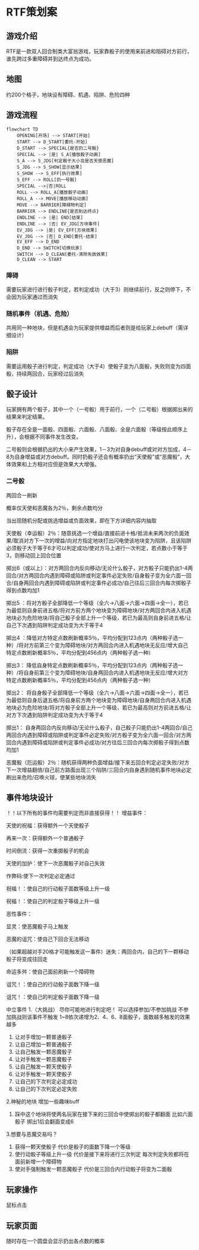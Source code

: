  # RTF策划案

## 游戏介绍

RTF是一款双人回合制类大富翁游戏，玩家靠骰子的使用来前进和阻碍对方前行，谁先跨过多重障碍并到达终点为成功。

## 地图

约200个格子，地块设有障碍、机遇、陷阱、危险四种

## 游戏流程

```mermaid
flowchart TD
	OPENING[开场] --> START[开始]
	START --> D_START[委托-开始]
	D_START --> SPECIAL{是否扔二号骰}
	SPECIAL --> |是| S_A[播放骰子动画]
	S_A --> S_JDG[判定骰子大小及是否天使恶魔]
	S_JDG --> S_SHOW[显示结果]
	S_SHOW --> S_EFF[执行效果]
	S_EFF --> ROLL[扔一号骰]
    SPECIAL -->|否|ROLL
    ROLL --> ROLL_A[播放骰子动画]
    ROLL_A --> MOVE[播放移动动画]
    MOVE --> BARRIER[障碍物判定]
    BARRIER --> ENDLINE{是否到达终点}
    ENDLINE --> |是| END[结束]
    ENDLINE --> |否| EV_JDG[方块事件]
    EV_JDG --> |是| EV_EFF[方块效果]
    EV_JDG --> |否| D_END[委托-结束]
    EV_EFF --> D_END
    D_END --> SWITCH[切换玩家]
    SWITCH --> D_CLEAN[委托-清除失效效果]
    D_CLEAN --> START
```

### 障碍

需要玩家进行进行骰子判定，若判定成功（大于3）则继续前行，反之则停下，不会因为玩家通过而消失

### 随机事件（机遇、危险）

共用同一种地块，但是机遇会为玩家提供增益而后者则是给玩家上debuff（需详细设计）

### 陷阱

需要运用骰子进行判定，判定成功（大于4）使骰子变为八面骰，失败则变为四面骰，持续两回合，玩家经过后消失

## 骰子设计

玩家拥有两个骰子，其中一个（一号骰）用于前行，一个（二号骰）根据掷出来的结果来判定结果。

骰子存在全是一面骰、四面骰、六面骰、八面骰、全是六面骰（等级按此顺序上升），会根据不同事件发生改变。

二号骰则会根据扔出的大小来产生效果，1－3为对自身debuff或对对方加成，4－8为自身增益或对方debuff。同时扔骰子还会有概率扔出“天使骰”或“恶魔骰”，大体效果和上方相对应但是效果大大增强。  

### 二号骰

两回合一刷新  

概率仅天使和恶魔各为2％，剩余点数均分  

当出现随机分配或挑选增益或负面效果，即在下方详细内容内抽取  

天使骰（幸运骰）2％：随意挑选一个增益/直接前进十格/抵消未来两次的负面效果/取消对方下一次的增益/向对方指定地块打出闪电使该地块变为陷阱，且该陷阱必须骰子大于等于6才可以判定成功/使对方马上进行一次判定，若点数小于等于3，则移动回上回合位置   

掷出6（或以上）：对方两回合内反向移动/无论什么骰子，对方骰子只能扔出1-4两回合/对方两回合内遇到障碍或陷阱或判定事件必定失败/自身骰子变为全六面一回合/自身两回合内遇到障碍或陷阱或判定事件必成功/自己往后三回合内每次掷骰子得到点数均加1  

掷出5 ：将对方骰子全部降低一个等级（全六→八面→六面→四面→全一），若已为最低则自身前进五格/将对方前方两个地块变为障碍地块/对方两回合内进入机遇地块必为危险地块/将自己骰子全部上升一个等级，若已为最高则自身前进五格/让自己下次遇到陷阱判定成功变为大于等于4  

掷出4 ：降低对方特定点数刷新概率5％，平均分配到123点内（两种骰子选一种）/将对方前第三个变为障碍地块/对方两回合内进入机遇地块无反应/增大自己特定点数刷新概率5％，平均分配到456点内（两种骰子选一种）

掷出3： 降低自身特定点数刷新概率5％，平均分配到123点内（两种骰子选一种）/将自身前第三个变为障碍地块/自身两回合内进入机遇地块无反应/增大对方特定点数刷新概率5％，平均分配到456点内（两种骰子选一种）

掷出2： 将自身骰子全部降低一个等级（全六→八面→六面→四面→全一），若已为最低则自身后退五格/将自身前方两个地块变为障碍地块/自身两回合内进入机遇地块必为危险地块/将对方骰子全部上升一个等级，若已为最高则对方前进五格/让对方下次遇到陷阱判定成功变为大于等于4  

掷出1： 自身两回合内反向移动/无论什么骰子，自己骰子只能扔出1-4两回合/自己两回合内遇到障碍或陷阱或判定事件必定失败/对方骰子变为全六面一回合/对方两回合内遇到障碍或陷阱或判定事件必成功/对方往后三回合内每次掷骰子得到点数均加1   

恶魔骰（厄运骰）2％：随机获得两种负面增益/接下来五回合判定必定失败/对方下一次增益翻倍/自己前方路面出现三个陷阱/三回合内自身遇到随机事件地块必定刷出来危险/召唤火球，使某些地块消失  

## 事件地块设计
！！以下所有的事件均需要判定而非直接获得！！
增益事件：

天使的祝福：获得额外一个天使骰子

再来一次：获得额外一个普通骰子 

时间倒流：获得一次重掷骰子的机会

天使的加护：使下一次恶魔骰子对自己失效  

作弊码:使下一次判定必定通过

祝福！：使自己的行动骰子面数等级上升一级

祝福！：使自己的判定骰子等级上升一级

恶性事件：

显灵：使恶魔骰子马上触发 

恶魔的诅咒：使自己下回合无法移动 

（如果超越对手20格才可能触发这一事件）迷失：两回合内，自己的下一颗移动骰子将变成往回走

命运多舛：使自己面前刷新一个障碍物

诅咒！：使自己的行动骰子面数下降一级

诅咒！：使自己的判定骰子面数下降一级

中立事件 1.（大挑战） 尽你可能地进行判定吧！ 可以选择参加/不参加挑战 不参加挑战则该事件不触发 1~8依次递增为2、4、6、8面骰子，面数越多触发的效果越多

1.	让对手增加一颗普通骰子
2.	让自己增加一颗普通骰子
3.	让自己触发一颗恶魔骰子
4.	让对手触发一颗恶魔骰子
5.	让自己触发一颗天使骰子
6.	让对手触发一颗天使骰子
7.	让自己的下次判定必定成功
8.	让自己的下次判定必定失败

2.神秘的地块 增加一些趣味buff
1.	踩中这个地块将使两名玩家在接下来的三回合中使掷出的骰子都翻面 比如六面骰子 掷出1后会翻面变成6

3.想要与恶魔交易吗？
1.	获得一颗天使骰子 代价是骰子的面数下降一个等级
2.	使行动骰子等级上升一级 代价是接下来将进行三次判定 每次判定失败都将在面前新增一个障碍物
3.	使对手强制触发一颗恶魔骰子 代价是三回合内行动骰子将变为二面骰

## 玩家操作

鼠标点击

## 玩家页面

随时存在一个圆盘会显示扔出各点数的概率
